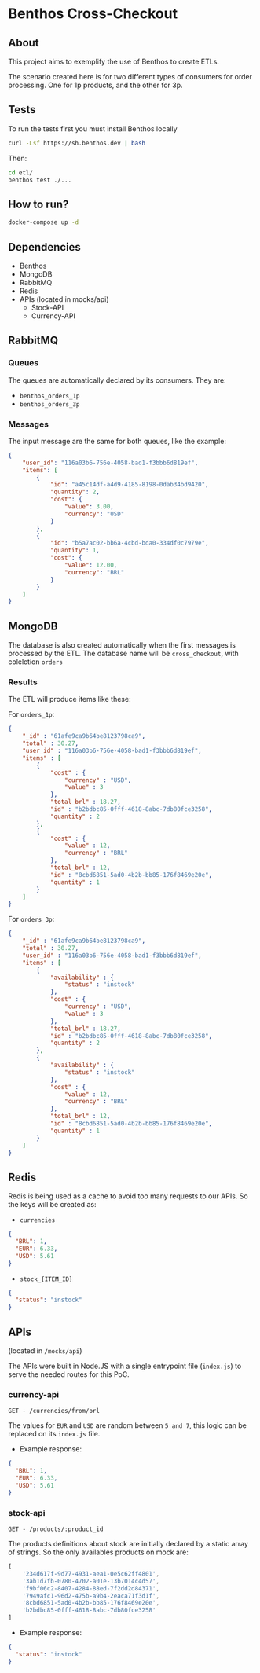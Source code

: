 # Benthos Cross-Checkout

## About

This project aims to exemplify the use of Benthos to create ETLs.

The scenario created here is for two different types of consumers for order processing. One for 1p products, and the other for 3p.


## Tests

To run the tests first you must install Benthos locally

```sh
curl -Lsf https://sh.benthos.dev | bash
```

Then:

```sh
cd etl/
benthos test ./...
``` 



## How to run?

```sh
docker-compose up -d
``` 



## Dependencies

- Benthos
- MongoDB
- RabbitMQ
- Redis
- APIs (located in mocks/api)
    - Stock-API
    - Currency-API


## RabbitMQ

### Queues

The queues are automatically declared by its consumers. They are:

- `benthos_orders_1p`
- `benthos_orders_3p`

### Messages

The input message are the same for both queues, like the example:

```json
{
    "user_id": "116a03b6-756e-4058-bad1-f3bbb6d819ef",
    "items": [
        {
            "id": "a45c14df-a4d9-4185-8198-0dab34bd9420",
            "quantity": 2,
            "cost": {
                "value": 3.00,
                "currency": "USD"
            }
        },
        {
            "id": "b5a7ac02-bb6a-4cbd-bda0-334df0c7979e",
            "quantity": 1,
            "cost": {
                "value": 12.00,
                "currency": "BRL"
            }
        }
    ]
}
```
## MongoDB

The database is also created automatically when the first messages is processed by the ETL. The database name will be `cross_checkout`, with colelction `orders`


### Results

The ETL will produce items like these:


For `orders_1p`:

```json
{
	"_id" : "61afe9ca9b64be8123798ca9",
	"total" : 30.27,
	"user_id" : "116a03b6-756e-4058-bad1-f3bbb6d819ef",
	"items" : [
		{
			"cost" : {
				"currency" : "USD",
				"value" : 3
			},
			"total_brl" : 18.27,
			"id" : "b2bdbc85-0fff-4618-8abc-7db80fce3258",
			"quantity" : 2
		},
		{
			"cost" : {
				"value" : 12,
				"currency" : "BRL"
			},
			"total_brl" : 12,
			"id" : "8cbd6851-5ad0-4b2b-bb85-176f8469e20e",
			"quantity" : 1
		}
	]
}
```

For `orders_3p`:

```json
{
	"_id" : "61afe9ca9b64be8123798ca9",
	"total" : 30.27,
	"user_id" : "116a03b6-756e-4058-bad1-f3bbb6d819ef",
	"items" : [
		{
			"availability" : {
				"status" : "instock"
			},
			"cost" : {
				"currency" : "USD",
				"value" : 3
			},
			"total_brl" : 18.27,
			"id" : "b2bdbc85-0fff-4618-8abc-7db80fce3258",
			"quantity" : 2
		},
		{
			"availability" : {
				"status" : "instock"
			},
			"cost" : {
				"value" : 12,
				"currency" : "BRL"
			},
			"total_brl" : 12,
			"id" : "8cbd6851-5ad0-4b2b-bb85-176f8469e20e",
			"quantity" : 1
		}
	]
}
```

## Redis

Redis is being used as a cache to avoid too many requests to our APIs. So the keys will be created as: 

- `currencies`

```json
{
  "BRL": 1,
  "EUR": 6.33,
  "USD": 5.61
}
```

- `stock_{ITEM_ID}`
```json
{
  "status": "instock"
}
```

## APIs

(located in `/mocks/api`)

The APIs were built in Node.JS with a single entrypoint file (`index.js`) to serve the needed routes for this PoC. 
### currency-api

`GET - /currencies/from/brl`

The values for `EUR` and `USD` are random between `5 and 7`, this logic can be replaced on its `index.js` file.

- Example response:
```json
{
  "BRL": 1,
  "EUR": 6.33,
  "USD": 5.61
}
``` 


### stock-api

`GET - /products/:product_id`

The products definitions about stock are initially declared by a static array of strings. So the only availables products on mock are:

```javascript
[
    '234d617f-9d77-4931-aea1-0e5c62ff4801',
    '3ab1d7fb-0780-4702-a01e-13b7014c4d57',
    'f9bf06c2-8407-4284-88ed-7f2dd2d84371',
    '7949afc1-96d2-475b-a9b4-2eaca71f3d1f',
    '8cbd6851-5ad0-4b2b-bb85-176f8469e20e',
    'b2bdbc85-0fff-4618-8abc-7db80fce3258'
]
```

- Example response:
```json
{
  "status": "instock"
}
``` 
